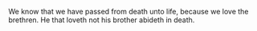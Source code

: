 We know that we have passed from death unto life, because we love the brethren. He that loveth not his brother abideth in death.
